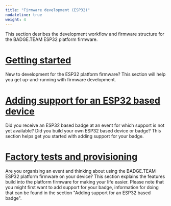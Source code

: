 ```yaml
---
title: "Firmware development (ESP32)"
nodateline: true
weight: 4
---
```


This section desribes the development workflow and firmware structure for the BADGE.TEAM ESP32 platform firmware.

# [<i class="fa fa-code" aria-hidden="true"></i> Getting started](getting-started)
New to development for the ESP32 platform firmware? This section will help you get up-and-running with firmware development.

# [<i class="fa fa-plus-circle" aria-hidden="true"></i> Adding support for an ESP32 based device](adding-support)

Did you receive an ESP32 based badge at an event for which support is not yet available? Did you build your own ESP32 based device or badge? This section helps get you started with adding support for your badge.

# [<i class="fa fa-industry" aria-hidden="true"></i> Factory tests and provisioning](factory)

Are you organising an event and thinking about using the BADGE.TEAM ESP32 platform firmware on your device? This section explains the features build into the platform firmware for making your life easier.
Please note that you might first want to add support for your badge, information for doing that can be found in the section "Adding support for an ESP32 based badge".
